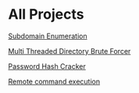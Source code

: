 # All Projects

[Subdomain Enumeration](/Subdomain%20Enumerator)

[Multi Threaded Directory Brute Forcer](Multi%20Threaded%20Directory%20Brute%20Forcer)

[Password Hash Cracker](/Password%20Hash%20Cracker)

[Remote command execution](Remote%20command%20execution)
